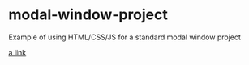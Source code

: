 # modal-window-project
Example of using HTML/CSS/JS for a standard modal window project

[a link](https://igordzyubich.github.io/modal-window-project/)
